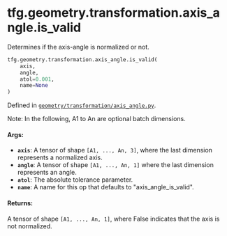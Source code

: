 <div itemscope itemtype="http://developers.google.com/ReferenceObject">
<meta itemprop="name" content="tfg.geometry.transformation.axis_angle.is_valid" />
<meta itemprop="path" content="Stable" />
</div>

# tfg.geometry.transformation.axis_angle.is_valid

Determines if the axis-angle is normalized or not.

``` python
tfg.geometry.transformation.axis_angle.is_valid(
    axis,
    angle,
    atol=0.001,
    name=None
)
```



Defined in [`geometry/transformation/axis_angle.py`](https://cs.corp.google.com/#piper///depot/google3/third_party/py/tensorflow_graphics/geometry/transformation/axis_angle.py).

<!-- Placeholder for "Used in" -->

Note:
  In the following, A1 to An are optional batch dimensions.

#### Args:

* <b>`axis`</b>: A tensor of shape `[A1, ..., An, 3]`, where the last dimension
    represents a normalized axis.
* <b>`angle`</b>: A tensor of shape `[A1, ..., An, 1]` where the last dimension
    represents an angle.
* <b>`atol`</b>: The absolute tolerance parameter.
* <b>`name`</b>: A name for this op that defaults to "axis_angle_is_valid".


#### Returns:

A tensor of shape `[A1, ..., An, 1]`, where False indicates that the axis is
not normalized.